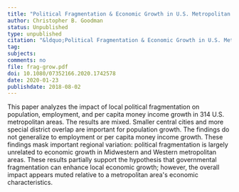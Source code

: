 ```yaml
---
title: "Political Fragmentation & Economic Growth in U.S. Metropolitan Areas"
author: Christopher B. Goodman
status: Unpublished
type: unpublished
citation: "&ldquo;Political Fragmentation & Economic Growth in U.S. Metropolitan Areas.&rdquo; <em>Journal of Urban Affairs</em>"
tag:
subjects:
comments: no
file: frag-grow.pdf
doi: 10.1080/07352166.2020.1742578
date: 2020-01-23
publishdate: 2018-08-02
---
```


This paper analyzes the impact of local political fragmentation on population, employment, and per capita money income growth in 314 U.S. metropolitan areas. The results are mixed. Smaller central cities and more special district overlap are important for population growth. The findings do not generalize to employment or per capita money income growth. These findings mask important regional variation: political fragmentation is largely unrelated to economic growth in Midwestern and Western metropolitan areas. These results partially support the hypothesis that governmental fragmentation can enhance local economic growth; however, the overall impact appears muted relative to a metropolitan area's economic characteristics.  
